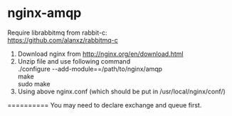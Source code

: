 nginx-amqp
==========

Require librabbitmq from rabbit-c: <br />
https://github.com/alanxz/rabbitmq-c 

1. Download nginx from http://nginx.org/en/download.html
2. Unzip file and use following command <br />
   ./configure --add-module==/path/to/nginx/amqp <br />
   make <br />
   sudo make <br />
3. Using above nginx.conf (which should be put in /usr/local/nginx/conf/)

==========
You may need to declare exchange and queue first.
